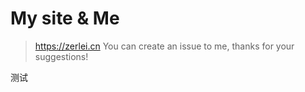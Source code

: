 # My site & Me
> https://zerlei.cn
You can create an issue to me, thanks for your suggestions!


测试
